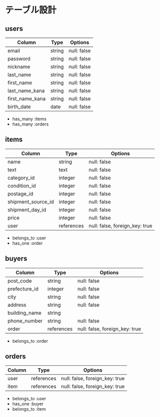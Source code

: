 # テーブル設計

## users

| Column          | Type          | Options                                      |
| --------------- | ------------- | -------------------------------------------- |
| email           | string        | null: false                                  |
| password        | string        | null: false                                  |
| nickname        | string        | null: false                                  |
| last_name       | string        | null: false                                  |
| first_name      | string        | null: false                                  |
| last_name_kana  | string        | null: false                                  |
| first_name_kana | string        | null: false                                  |
| birth_date      | date          | null: false                                  |

- has_many :items
- has_many :orders


## items

| Column             | Type         | Options                                      |
| ------------------ | ------------ | -------------------------------------------- |
| name               | string       | null: false                                  |
| text               | text         | null: false                                  |
| category_id        | integer      | null: false                                  |
| condition_id       | integer      | null: false                                  |
| postage_id         | integer      | null: false                                  |
| shipment_source_id | integer      | null: false                                  |
| shipment_day_id    | integer      | null: false                                  |
| price              | integer      | null: false                                  |
| user               | references   | null: false, foreign_key: true               |

- belongs_to :user
- has_one :order


## buyers

| Column           | Type          | Options                                      |
| ---------------- | ------------- | -------------------------------------------- |
| post_code        | string        | null: false                                  |
| prefecture_id    | integer       | null: false                                  |
| city             | string        | null: false                                  |
| address          | string        | null: false                                  |
| building_name    | string        |                                              |
| phone_number     | string        | null: false                                  |
| order            | references    | null: false, foreign_key: true               |

- belongs_to :order


## orders

| Column           | Type          | Options                                      |
| ---------------- | ------------- | -------------------------------------------- |
| user             | references    | null: false, foreign_key: true               |
| item             | references    | null: false, foreign_key: true               |

- belongs_to :user
- has_one :buyer
- belongs_to :item